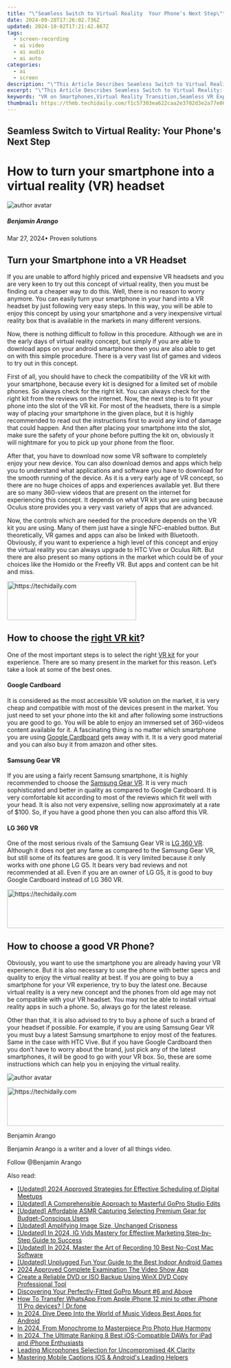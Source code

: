 ```yaml
---
title: "\"Seamless Switch to Virtual Reality  Your Phone's Next Step\""
date: 2024-09-28T17:26:02.736Z
updated: 2024-10-02T17:21:42.867Z
tags: 
  - screen-recording
  - ai video
  - ai audio
  - ai auto
categories: 
  - ai
  - screen
description: "\"This Article Describes Seamless Switch to Virtual Reality: Your Phone's Next Step\""
excerpt: "\"This Article Describes Seamless Switch to Virtual Reality: Your Phone's Next Step\""
keywords: "VR on Smartphones,Virtual Reality Transition,Seamless VR Experience,VR Mobile Technology,Switch to VR Phone,Next Step in VR Devices,Phones Into Virtual Reality"
thumbnail: https://thmb.techidaily.com/f1c57303ea622caa2e3702d3e2a77e00493f995e737fa90087cc4940fcb0139c.jpg
---
```


## Seamless Switch to Virtual Reality: Your Phone's Next Step

# How to turn your smartphone into a virtual reality (VR) headset

![author avatar](https://images.wondershare.com/filmora/article-images/benjamin-arango-author.jpg)

##### Benjamin Arango

 Mar 27, 2024• Proven solutions

## Turn your Smartphone into a VR Headset

If you are unable to afford highly priced and expensive VR headsets and you are very keen to try out this concept of virtual reality, then you must be finding out a cheaper way to do this. Well, there is no reason to worry anymore. You can easily turn your smartphone in your hand into a VR headset by just following very easy steps. In this way, you will be able to enjoy this concept by using your smartphone and a very inexpensive virtual reality box that is available in the markets in many different versions.

Now, there is nothing difficult to follow in this procedure. Although we are in the early days of virtual reality concept, but simply if you are able to download apps on your android smartphone then you are also able to get on with this simple procedure. There is a very vast list of games and videos to try out in this concept.

First of all, you should have to check the compatibility of the VR kit with your smartphone, because every kit is designed for a limited set of mobile phones. So always check for the right kit. You can always check for the right kit from the reviews on the internet. Now, the next step is to fit your phone into the slot of the VR kit. For most of the headsets, there is a simple way of placing your smartphone in the given place, but it is highly recommended to read out the instructions first to avoid any kind of damage that could happen. And then after placing your smartphone into the slot, make sure the safety of your phone before putting the kit on, obviously it will nightmare for you to pick up your phone from the floor.

After that, you have to download now some VR software to completely enjoy your new device. You can also download demos and apps which help you to understand what applications and software you have to download for the smooth running of the device. As it is a very early age of VR concept, so there are no huge choices of apps and experiences available yet. But there are so many 360-view videos that are present on the internet for experiencing this concept. It depends on what VR kit you are using because Oculus store provides you a very vast variety of apps that are advanced.

Now, the controls which are needed for the procedure depends on the VR kit you are using. Many of them just have a single NFC-enabled button. But theoretically, VR games and apps can also be linked with Bluetooth. Obviously, if you want to experience a high level of this concept and enjoy the virtual reality you can always upgrade to HTC Vive or Oculus Rift. But there are also present so many options in the market which could be of your choices like the Homido or the Freefly VR. But apps and content can be hit and miss.

<!-- affiliate ads begin -->
<a href="https://aligracehair.sjv.io/c/5597632/2006955/19272" target="_top" id="2006955">
  <img src="//a.impactradius-go.com/display-ad/19272-2006955" border="0" alt="https://techidaily.com" width="300" height="90"/>
</a>
<img height="0" width="0" src="https://aligracehair.sjv.io/i/5597632/2006955/19272" style="position:absolute;visibility:hidden;" border="0" />
<!-- affiliate ads end -->

## How to choose the [right VR kit](https://tools.techidaily.com/wondershare/filmora/download/)?

One of the most important steps is to select the right [VR kit](https://tools.techidaily.com/wondershare/filmora/download/) for your experience. There are so many present in the market for this reason. Let’s take a look at some of the best ones.

#### Google Cardboard

It is considered as the most accessible VR solution on the market, it is very cheap and compatible with most of the devices present in the market. You just need to set your phone into the kit and after following some instructions you are good to go. You will be able to enjoy an immersed set of 360-videos content available for it. A fascinating thing is no matter which smartphone you are using [Google Cardboard](https://tools.techidaily.com/wondershare/filmora/download/) gets away with it. It is a very good material and you can also buy it from amazon and other sites.

#### Samsung Gear VR

If you are using a fairly recent Samsung smartphone, it is highly recommended to choose the [Samsung Gear VR](https://tools.techidaily.com/wondershare/filmora/download/). It is very much sophisticated and better in quality as compared to Google Cardboard. It is very comfortable kit according to most of the reviews which fit well with your head. It is also not very expensive, selling now approximately at a rate of $100\. So, if you have a good phone then you can also afford this VR.

#### LG 360 VR

One of the most serious rivals of the Samsung Gear VR is [LG 360 VR](https://tools.techidaily.com/wondershare/filmora/download/). Although it does not get any fame as compared to the Samsung Gear VR, but still some of its features are good. It is very limited because it only works with one phone LG G5\. It bears very bad reviews and not recommended at all. Even if you are an owner of LG G5, it is good to buy Google Cardboard instead of LG 360 VR.

<!-- affiliate ads begin -->
<a href="https://imp.i357552.net/c/5597632/1030380/11832" target="_top" id="1030380">
  <img src="//a.impactradius-go.com/display-ad/11832-1030380" border="0" alt="https://techidaily.com" width="720" height="90"/>
</a>
<img height="0" width="0" src="https://imp.i357552.net/i/5597632/1030380/11832" style="position:absolute;visibility:hidden;" border="0" />
<!-- affiliate ads end -->

## How to choose a good VR Phone?

Obviously, you want to use the smartphone you are already having your VR experience. But it is also necessary to use the phone with better specs and quality to enjoy the virtual reality at best. If you are going to buy a smartphone for your VR experience, try to buy the latest one. Because virtual reality is a very new concept and the phones from old age may not be compatible with your VR headset. You may not be able to install virtual reality apps in such a phone. So, always go for the latest release.

Other than that, it is also advised to try to buy a phone of such a brand of your headset if possible. For example, if you are using Samsung Gear VR you must buy a latest Samsung smartphone to enjoy most of the features. Same in the case with HTC Vive. But if you have Google Cardboard then you don’t have to worry about the brand, just pick any of the latest smartphones, it will be good to go with your VR box. So, these are some instructions which can help you in enjoying the virtual reality.

![author avatar](https://images.wondershare.com/filmora/article-images/benjamin-arango-author.jpg)

<!-- affiliate ads begin -->
<a href="https://appsumo.8odi.net/c/5597632/2137379/7443" target="_top" id="2137379">
  <img src="//a.impactradius-go.com/display-ad/7443-2137379" border="0" alt="https://techidaily.com" width="728" height="90"/>
</a>
<img height="0" width="0" src="https://appsumo.8odi.net/i/5597632/2137379/7443" style="position:absolute;visibility:hidden;" border="0" />
<!-- affiliate ads end -->

Benjamin Arango

Benjamin Arango is a writer and a lover of all things video.

Follow @Benjamin Arango

<ins class="adsbygoogle"
      style="display:block"
      data-ad-client="ca-pub-7571918770474297"
      data-ad-slot="8358498916"
      data-ad-format="auto"
      data-full-width-responsive="true"></ins>

<span class="atpl-alsoreadstyle">Also read:</span>
<div><ul>
<li><a href="https://screen-recording.techidaily.com/updated-2024-approved-strategies-for-effective-scheduling-of-digital-meetups/"><u>[Updated] 2024 Approved Strategies for Effective Scheduling of Digital Meetups</u></a></li>
<li><a href="https://extra-hints.techidaily.com/updated-a-comprehensible-approach-to-masterful-gopro-studio-edits/"><u>[Updated] A Comprehensible Approach to Masterful GoPro Studio Edits</u></a></li>
<li><a href="https://extra-hints.techidaily.com/updated-affordable-asmr-capturing-selecting-premium-gear-for-budget-conscious-users/"><u>[Updated] Affordable ASMR Capturing Selecting Premium Gear for Budget-Conscious Users</u></a></li>
<li><a href="https://extra-hints.techidaily.com/updated-amplifying-image-size-unchanged-crispness/"><u>[Updated] Amplifying Image Size, Unchanged Crispness</u></a></li>
<li><a href="https://instagram-video-files.techidaily.com/updated-in-2024-ig-vids-mastery-for-effective-marketing-step-by-step-guide-to-success/"><u>[Updated] In 2024, IG Vids Mastery for Effective Marketing Step-by-Step Guide to Success</u></a></li>
<li><a href="https://visual-screen-recording.techidaily.com/updated-in-2024-master-the-art-of-recording-10-best-no-cost-mac-software/"><u>[Updated] In 2024, Master the Art of Recording 10 Best No-Cost Mac Software</u></a></li>
<li><a href="https://screen-video-capture.techidaily.com/updated-unplugged-fun-your-guide-to-the-best-indoor-android-games/"><u>[Updated] Unplugged Fun Your Guide to the Best Indoor Android Games</u></a></li>
<li><a href="https://extra-hints.techidaily.com/2024-approved-complete-examination-the-video-show-app/"><u>2024 Approved Complete Examination The Video Show App</u></a></li>
<li><a href="https://some-approaches.techidaily.com/create-a-reliable-dvd-or-iso-backup-using-winx-dvd-copy-professional-tool/"><u>Create a Reliable DVD or ISO Backup Using WinX DVD Copy Professional Tool</u></a></li>
<li><a href="https://extra-hints.techidaily.com/discovering-your-perfectly-fitted-gopro-mount-6-and-above/"><u>Discovering Your Perfectly-Fitted GoPro Mount #6 and Above</u></a></li>
<li><a href="https://techidaily.com/how-to-transfer-whatsapp-from-apple-iphone-12-mini-to-other-iphone-11-pro-devices-drfone-by-drfone-transfer-whatsapp-from-ios-transfer-whatsapp-from-ios/"><u>How To Transfer WhatsApp From Apple iPhone 12 mini to other iPhone 11 Pro devices? | Dr.fone</u></a></li>
<li><a href="https://fox-friendly.techidaily.com/in-2024-dive-deep-into-the-world-of-music-videos-best-apps-for-android/"><u>In 2024, Dive Deep Into the World of Music Videos Best Apps for Android</u></a></li>
<li><a href="https://some-techniques.techidaily.com/in-2024-from-monochrome-to-masterpiece-pro-photo-hue-harmony/"><u>In 2024, From Monochrome to Masterpiece Pro Photo Hue Harmony</u></a></li>
<li><a href="https://voice-adjusting.techidaily.com/in-2024-the-ultimate-ranking-8-best-ios-compatible-daws-for-ipad-and-iphone-enthusiasts/"><u>In 2024, The Ultimate Ranking 8 Best iOS-Compatible DAWs for iPad and iPhone Enthusiasts</u></a></li>
<li><a href="https://extra-hints.techidaily.com/leading-microphones-selection-for-uncompromised-4k-clarity/"><u>Leading Microphones Selection for Uncompromised 4K Clarity</u></a></li>
<li><a href="https://extra-hints.techidaily.com/mastering-mobile-captions-ios-and-androids-leading-helpers/"><u>Mastering Mobile Captions IOS & Android's Leading Helpers</u></a></li>
</ul></div>

